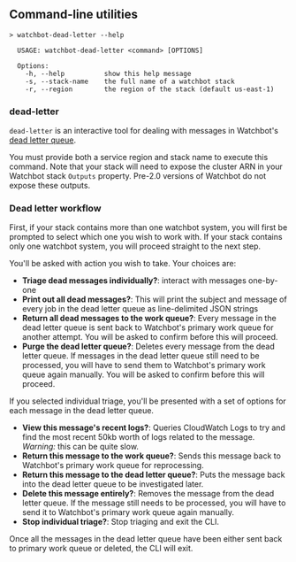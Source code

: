 ## Command-line utilities

```
> watchbot-dead-letter --help

  USAGE: watchbot-dead-letter <command> [OPTIONS]

  Options:
    -h, --help          show this help message
    -s, --stack-name    the full name of a watchbot stack
    -r, --region        the region of the stack (default us-east-1)
```

### dead-letter

`dead-letter` is an interactive tool for dealing with messages in Watchbot's [dead letter queue](./worker-retry-cycle.md#the-dead-letter-queue).

You must provide both a service region and stack name to execute this command. Note
that your stack will need to expose the cluster ARN in your Watchbot stack `Outputs`
property. Pre-2.0 versions of Watchbot do not expose these outputs.

### Dead letter workflow

First, if your stack contains more than one watchbot system, you will first be prompted to select which one you wish to work with. If your stack contains only one watchbot system, you will proceed straight to the next step.

You'll be asked with action you wish to take. Your choices are:

  - **Triage dead messages individually?**: interact with messages one-by-one
  - **Print out all dead messages?**: This will print the subject and message of every job in the dead letter queue as line-delimited JSON strings
  - **Return all dead messages to the work queue?**: Every message in the dead letter queue is sent back to Watchbot's primary work queue for another attempt. You will be asked to confirm before this will proceed.  
  - **Purge the dead letter queue?**: Deletes every message from the dead letter queue. If messages in the dead letter queue still need to be processed, you will have to send them to Watchbot's primary work queue again manually. You will be asked to confirm before this will proceed.

If you selected individual triage, you'll be presented with a set of options for each message in the dead letter queue.

  - **View this message's recent logs?**: Queries CloudWatch Logs to try and find the most recent 50kb worth of logs related to the message. *Warning:* this can be quite slow.
  - **Return this message to the work queue?**: Sends this message back to Watchbot's primary work queue for reprocessing.
  - **Return this message to the dead letter queue?**: Puts the message back into the dead letter queue to be investigated later.
  - **Delete this message entirely?**: Removes the message from the dead letter queue. If the message still needs to be processed, you will have to send it to Watchbot's primary work queue again manually.
  - **Stop individual triage?**: Stop triaging and exit the CLI.

Once all the messages in the dead letter queue have been either sent back to primary work queue or deleted, the CLI will exit.

